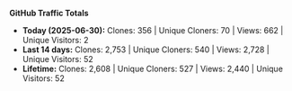 
**GitHub Traffic Totals**

- **Today (2025-06-30):** Clones: 356 | Unique Cloners: 70 | Views: 662 | Unique Visitors: 2
- **Last 14 days:** Clones: 2,753 | Unique Cloners: 540 | Views: 2,728 | Unique Visitors: 52
- **Lifetime:** Clones: 2,608 | Unique Cloners: 527 | Views: 2,440 | Unique Visitors: 52
